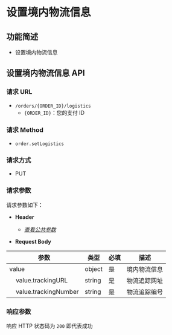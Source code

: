 # 设置境内物流信息

## 功能简述

- 设置境内物流信息

## 设置境内物流信息 API

### 请求 URL

- `/orders/{ORDER_ID}/logistics`
  - `{ORDER_ID}`：您的支付 ID

### 请求 Method

- `order.setLogistics`

### 请求方式

- PUT

### 请求参数

请求参数如下：

- **Header**

  - [_查看公共参数_](/zh/payinApi/callMethod/callMethod#公共参数)

- **Request Body**

| **参数**                                     | **类型** | **必填** | **描述**     |
| -------------------------------------------- | -------- | -------- | ------------ |
| value                                        | object   | 是       | 境内物流信息 |
| &nbsp;&nbsp;&nbsp;&nbsp;value.trackingURL    | string   | 是       | 物流追踪网址 |
| &nbsp;&nbsp;&nbsp;&nbsp;value.trackingNumber | string   | 是       | 物流追踪编号 |

### 响应参数

响应 HTTP 状态码为 `200` 即代表成功